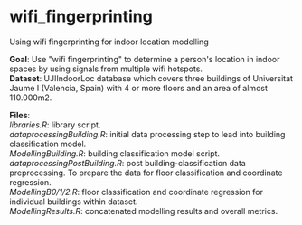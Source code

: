 # wifi_fingerprinting
Using wifi fingerprinting for indoor location modelling

**Goal**:  Use "wifi fingerprinting" to determine a person's location in indoor spaces by using signals from multiple wifi hotspots.  
**Dataset**: UJIIndoorLoc database which covers three buildings of Universitat Jaume I (Valencia, Spain) with 4 or more floors and an area of almost 110.000m2.

**Files**:  
*libraries.R*: library script.  
*dataprocessingBuilding.R*: initial data processing step to lead into building classification model.  
*ModellingBuilding.R*: building classification model script.  
*dataprocessingPostBuilding.R*: post building-classification data preprocessing. To prepare the data for floor classification and coordinate regression.  
*ModellingB0/1/2.R*: floor classification and coordinate regression for individual buildings within dataset.  
*ModellingResults.R*: concatenated modelling results and overall metrics.  
